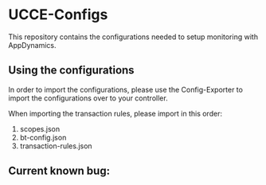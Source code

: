 # UCCE-Configs

This repository contains the configurations needed to setup monitoring with AppDynamics.

## Using the configurations

In order to import the configurations, please use the Config-Exporter to import the configurations over to your controller.

When importing the transaction rules, please import in this order:

1. scopes.json
2. bt-config.json
3. transaction-rules.json

## Current known bug:
